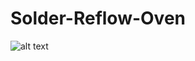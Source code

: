 # Solder-Reflow-Oven


![alt text](https://github.com/ronaldynchan/Solder-Reflow-Oven/blob/master/Solder-Reflow-Oven/IMG_20150405_220057.765.jpg)

